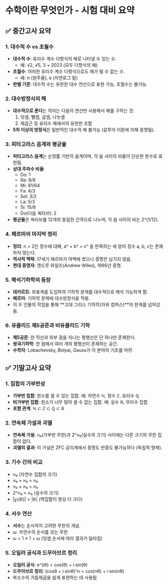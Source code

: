 # 수학이란 무엇인가 - 시험 대비 요약

## ✅ 중간고사 요약

### 1. 대수적 수 vs 초월수
- **대수적 수**: 유리수 계수 다항식의 해로 나타낼 수 있는 수.
  - 예: √2, √5, 3 + 2023 (모두 다항식의 해)
- **초월수**: 어떠한 유리수 계수 다항식으로도 해가 될 수 없는 수.
  - 예: π (원주율), e (자연로그 밑)
- **판별 기준**: 대수적 수는 유한한 대수 연산으로 표현 가능, 초월수는 불가능.

### 2. 대수방정식의 해
- **대수적으로 푼다**는 의미는 다음의 연산만 사용해서 해를 구하는 것:
  1. 덧셈, 뺄셈, 곱셈, 나눗셈
  2. 제곱근 등 유리수 체에서의 유한한 조합
- **5차 이상의 방정식**은 일반적인 대수적 해 불가능 (갈루아 이론에 의해 증명됨).

### 3. 피타고라스 음계와 평균율
- **피타고라스 음계**는 순정률 기반의 음계이며, 각 음 사이의 비율이 단순한 분수로 표현됨.
- **상대 주파수 비율**:
  - Do: 1
  - Re: 9/8
  - Mi: 81/64
  - Fa: 4/3
  - Sol: 3/2
  - La: 5/3
  - Si: 15/8
  - Do(다음 옥타브): 2
- **평균율**은 옥타브를 12개의 동일한 간격으로 나누며, 각 음 사이의 비는 2^(1/12).

### 4. 페르마의 마지막 정리
- **정리**: n > 2인 정수에 대해, aⁿ + bⁿ = cⁿ 을 만족하는 세 양의 정수 a, b, c는 존재하지 않는다.
- **역사적 맥락**: 17세기 페르마가 여백에 썼으나 증명은 남기지 않음.
- **현대 증명자**: 앤드루 와일즈(Andrew Wiles), 1995년 증명.

### 5. 해석기하학의 등장
- **데카르트**: 좌표계를 도입하여 기하학 문제를 대수적으로 해석 가능하게 함.
- **페르마**: 기하학 문제에 대수방정식을 적용.
- 이 두 인물의 작업을 통해 **고대 그리스 기하학(자와 컴퍼스)**의 한계를 넘어섰음.

### 6. 유클리드 제5공준과 비유클리드 기하
- **제5공준**: 한 직선과 외부 점을 지나는 평행선은 단 하나만 존재한다.
- **쌍곡기하학**: 한 점에서 여러 개의 평행선이 존재하는 공간.
- **수학자**: Lobachevsky, Bolyai, Gauss가 이 분야의 기초를 마련.

## ✅ 기말고사 요약

### 1. 집합의 가부번성
- **가부번 집합**: 원소를 셀 수 있는 집합. 예: 자연수 ℕ, 정수 ℤ, 유리수 ℚ
- **비가부번 집합**: 원소가 너무 많아 셀 수 없는 집합. 예: 실수 ℝ, 무리수 집합
- **포함 관계**: ℕ ⊂ ℤ ⊂ ℚ ⊂ ℝ

### 2. 연속체 가설과 괴델
- **연속체 가설**: ℵ₀(가부번 무한)과 2^ℵ₀(실수의 크기) 사이에는 다른 크기의 무한 집합이 없다.
- **괴델의 결과**: 이 가설은 ZFC 공리계에서 증명도 반증도 불가능하다 (독립적 명제).

### 3. 기수 간의 비교
- ℵ₀ (자연수 집합의 크기)
- ℵ₀ + ℵ₀ = ℵ₀
- ℵ₀ × ℵ₀ = ℵ₀
- 2^ℵ₀ > ℵ₀ (실수의 크기)
- |℘(ℝ)| > |ℝ| (멱집합이 항상 더 크다)

### 4. 서수 연산
- **서수**는 순서까지 고려한 무한의 개념.
- ω: 자연수의 순서를 갖는 무한
- ω + 1 ≠ 1 + ω (덧셈 순서에 따라 결과가 달라짐)

### 5. 오일러 공식과 드무아브르 정리
- **오일러 공식**: e^(iθ) = cos(θ) + i·sin(θ)
- **드무아브르 정리**: (cosθ + i·sinθ)^n = cos(nθ) + i·sin(nθ)
- 복소수의 거듭제곱을 쉽게 표현하는 데 사용됨
